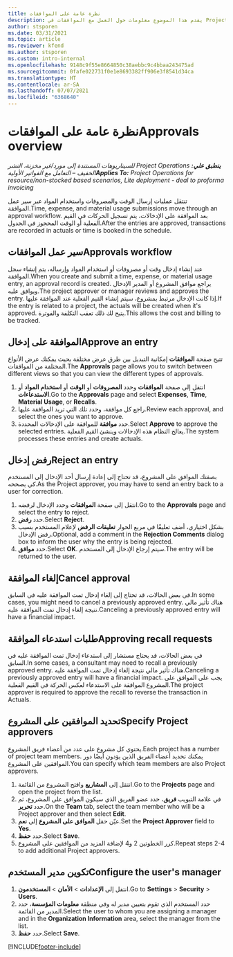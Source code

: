 ```yaml
---
title: نظرة عامة على الموافقات
description: يقدم هذا الموضوع معلومات حول العمل مع الموافقات في Project Operations.
author: stsporen
ms.date: 03/31/2021
ms.topic: article
ms.reviewer: kfend
ms.author: stsporen
ms.custom: intro-internal
ms.openlocfilehash: 9148c9f55e8664850c38aebbc9c4bbaa243475ad
ms.sourcegitcommit: 0fafe022731f0e1e8693382ff906e3f8541d34ca
ms.translationtype: HT
ms.contentlocale: ar-SA
ms.lasthandoff: 07/07/2021
ms.locfileid: "6368640"
---
```

# <a name="approvals-overview"></a><span data-ttu-id="8da37-103">نظرة عامة على الموافقات</span><span class="sxs-lookup"><span data-stu-id="8da37-103">Approvals overview</span></span>

<span data-ttu-id="8da37-104">_**ينطبق علي:** ‏‫Project Operations للسيناريوهات المستندة إلى مورد/غير مخزنة‬، ‏‫النشر الخفيف – التعامل مع الفواتير الأولية‬_</span><span class="sxs-lookup"><span data-stu-id="8da37-104">_**Applies To:** Project Operations for resource/non-stocked based scenarios, Lite deployment - deal to proforma invoicing_</span></span>

<span data-ttu-id="8da37-105">تنتقل عمليات إرسال الوقت والمصروفات واستخدام المواد عبر سير عمل الموافقة.</span><span class="sxs-lookup"><span data-stu-id="8da37-105">Time, expense, and material usage submissions move through an approval workflow.</span></span> <span data-ttu-id="8da37-106">بعد الموافقة على الإدخالات، يتم تسجيل الحركات في القيم الفعلية أو الوقت المحجوز في الجدول.</span><span class="sxs-lookup"><span data-stu-id="8da37-106">After the entries are approved, transactions are recorded in actuals or time is booked in the schedule.</span></span>

## <a name="approvals-workflow"></a><span data-ttu-id="8da37-107">سير عمل الموافقات</span><span class="sxs-lookup"><span data-stu-id="8da37-107">Approvals workflow</span></span>
<span data-ttu-id="8da37-108">عند إنشاء إدخال وقت أو مصروفات أو استخدام المواد وإرساله، يتم إنشاء سجل الموافقة.</span><span class="sxs-lookup"><span data-stu-id="8da37-108">When you create and submit a time, expense, or material usage entry, an approval record is created.</span></span> <span data-ttu-id="8da37-109">يراجع موافق المشروع أو المدير الإدخال ويوافق عليه.</span><span class="sxs-lookup"><span data-stu-id="8da37-109">The project approver or manager reviews and approves the entry.</span></span> <span data-ttu-id="8da37-110">إذا كانت الإدخال مرتبط بمشروع، سيتم إنشاء القيم الفعلية عند الموافقة عليها.</span><span class="sxs-lookup"><span data-stu-id="8da37-110">If the entry is related to a project, the actuals will be created when it's approved.</span></span> <span data-ttu-id="8da37-111">يتيح لك ذلك تعقب التكلفة والفوترة.</span><span class="sxs-lookup"><span data-stu-id="8da37-111">This allows the cost and billing to be tracked.</span></span>

## <a name="approve-an-entry"></a><span data-ttu-id="8da37-112">الموافقة على إدخال</span><span class="sxs-lookup"><span data-stu-id="8da37-112">Approve an entry</span></span>
<span data-ttu-id="8da37-113">تتيح صفحة **الموافقات** إمكانية التبديل بين طرق عرض مختلفة بحيث يمكنك عرض الأنواع المختلفة من الموافقات.</span><span class="sxs-lookup"><span data-stu-id="8da37-113">The **Approvals** page allows you to switch between different views so that you can view the different types of approvals.</span></span>
  
1. <span data-ttu-id="8da37-114">انتقل إلى صفحة **الموافقات** وحدد **المصروفات** أو **الوقت** أو **استخدام المواد** أو **الاستدعاءات**.</span><span class="sxs-lookup"><span data-stu-id="8da37-114">Go to the **Approvals** page and select **Expenses**, **Time**, **Material Usage**, or **Recalls**.</span></span>
2. <span data-ttu-id="8da37-115">راجع كل موافقة، وحدد تلك التي تريد الموافقة عليها.</span><span class="sxs-lookup"><span data-stu-id="8da37-115">Review each approval, and select the ones you want to approve.</span></span>
3. <span data-ttu-id="8da37-116">حدد **موافقة** للموافقة على الإدخالات المحددة.</span><span class="sxs-lookup"><span data-stu-id="8da37-116">Select **Approve** to approve the selected entries.</span></span>
<span data-ttu-id="8da37-117">يعالج النظام هذه الإدخالات وينشئ القيم الفعلية.</span><span class="sxs-lookup"><span data-stu-id="8da37-117">The system processes these entries and create actuals.</span></span>

## <a name="reject-an-entry"></a><span data-ttu-id="8da37-118">رفض إدخال</span><span class="sxs-lookup"><span data-stu-id="8da37-118">Reject an entry</span></span>
<span data-ttu-id="8da37-119">بصفتك الموافق على المشروع، قد تحتاج إلى إعادة إرسال أحد الإدخال إلى المستخدم كي يصححه.</span><span class="sxs-lookup"><span data-stu-id="8da37-119">As the Project approver, you may have to send an entry back to a user for correction.</span></span>
  
1. <span data-ttu-id="8da37-120">انتقل إلى صفحة **الموافقات** وحدد الإدخال لرفضه.</span><span class="sxs-lookup"><span data-stu-id="8da37-120">Go to the **Approvals** page and select the entry to reject.</span></span> 
2. <span data-ttu-id="8da37-121">حدد **رفض**.</span><span class="sxs-lookup"><span data-stu-id="8da37-121">Select **Reject**.</span></span>
3. <span data-ttu-id="8da37-122">بشكل اختياري، أضف تعليقًا في مربع الحوار **تعليقات الرفض** لإعلام المستخدم بسبب رفض الإدخال.</span><span class="sxs-lookup"><span data-stu-id="8da37-122">Optional, add a comment in the **Rejection Comments** dialog box to inform the user why the entry is being rejected.</span></span>
4. <span data-ttu-id="8da37-123">حدد **موافق**.</span><span class="sxs-lookup"><span data-stu-id="8da37-123">Select **OK**.</span></span> <span data-ttu-id="8da37-124">سيتم إرجاع الإدخال إلى المستخدم.</span><span class="sxs-lookup"><span data-stu-id="8da37-124">The entry will be returned to the user.</span></span>
  
## <a name="cancel-approval"></a><span data-ttu-id="8da37-125">إلغاء الموافقة</span><span class="sxs-lookup"><span data-stu-id="8da37-125">Cancel approval</span></span>
<span data-ttu-id="8da37-126">في بعض الحالات، قد تحتاج إلى إلغاء إدخال تمت الموافقة عليه في السابق.</span><span class="sxs-lookup"><span data-stu-id="8da37-126">In some cases, you might need to cancel a previously approved entry.</span></span> <span data-ttu-id="8da37-127">هناك تأثير مالي نتيجة إلغاء إدخال تمت الموافقة عليه.</span><span class="sxs-lookup"><span data-stu-id="8da37-127">Canceling a previously approved entry will have a financial impact.</span></span> 

## <a name="approving-recall-requests"></a><span data-ttu-id="8da37-128">طلبات استدعاء الموافقة</span><span class="sxs-lookup"><span data-stu-id="8da37-128">Approving recall requests</span></span>
<span data-ttu-id="8da37-129">في بعض الحالات، قد يحتاج مستشار إلى استدعاء إدخال تمت الموافقة عليه في السابق.</span><span class="sxs-lookup"><span data-stu-id="8da37-129">In some cases, a consultant may need to recall a previously approved entry.</span></span> <span data-ttu-id="8da37-130">هناك تأثير مالي نتيجة إلغاء إدخال تمت الموافقة عليه.</span><span class="sxs-lookup"><span data-stu-id="8da37-130">Canceling a previously approved entry will have a financial impact.</span></span> <span data-ttu-id="8da37-131">يجب على الموافق على المشروع الموافقة على الاستدعاء لعكس الحركة في القيم الفعلية.</span><span class="sxs-lookup"><span data-stu-id="8da37-131">The project approver is required to approve the recall to reverse the transaction in Actuals.</span></span>

## <a name="specify-project-approvers"></a><span data-ttu-id="8da37-132">تحديد الموافقين على المشروع</span><span class="sxs-lookup"><span data-stu-id="8da37-132">Specify Project approvers</span></span>
<span data-ttu-id="8da37-133">يحتوي كل مشروع على عدد من أعضاء فريق المشروع.</span><span class="sxs-lookup"><span data-stu-id="8da37-133">Each project has a number of project team members.</span></span> <span data-ttu-id="8da37-134">يمكنك تحديد أعضاء الفريق الذين يؤدون أيضًا دور الموافقين على المشروع.</span><span class="sxs-lookup"><span data-stu-id="8da37-134">You can specify which team members are also Project approvers.</span></span>

1. <span data-ttu-id="8da37-135">انتقل إلى **المشاريع** وافتح المشروع من القائمة.</span><span class="sxs-lookup"><span data-stu-id="8da37-135">Go to the **Projects** page and open the project from the list.</span></span>
2. <span data-ttu-id="8da37-136">في علامة التبويب **فريق**، حدد عضو الفريق الذي سيكون الموافق على المشروع، ثم حدد **تحرير**.</span><span class="sxs-lookup"><span data-stu-id="8da37-136">On the **Team** tab, select the team member who will be a Project approver and then select **Edit**.</span></span>
3. <span data-ttu-id="8da37-137">عيّن حقل **الموافق على المشروع** إلى **نعم**.</span><span class="sxs-lookup"><span data-stu-id="8da37-137">Set the **Project Approver** field to **Yes**.</span></span>
4. <span data-ttu-id="8da37-138">حدد **حفظ**.</span><span class="sxs-lookup"><span data-stu-id="8da37-138">Select **Save**.</span></span>
5. <span data-ttu-id="8da37-139">كرر الخطوتين 2 و4 لإضافة المزيد من الموافقين على المشروع.</span><span class="sxs-lookup"><span data-stu-id="8da37-139">Repeat steps 2-4 to add additional Project approvers.</span></span>

## <a name="configure-the-users-manager"></a><span data-ttu-id="8da37-140">تكوين مدير المستخدم</span><span class="sxs-lookup"><span data-stu-id="8da37-140">Configure the user's manager</span></span>

1. <span data-ttu-id="8da37-141">انتقل إلى **الإعدادات** > **الأمان** > **المستخدمون**.</span><span class="sxs-lookup"><span data-stu-id="8da37-141">Go to **Settings** > **Security** > **Users**.</span></span>
2. <span data-ttu-id="8da37-142">حدد المستخدم الذي تقوم بتعيين مدير له وفي منطقة **معلومات المؤسسة**، حدد المدير من القائمة.</span><span class="sxs-lookup"><span data-stu-id="8da37-142">Select the user to whom you are assigning a manager and in the **Organization Information** area, select the manager from the list.</span></span> 
3. <span data-ttu-id="8da37-143">حدد **حفظ**.</span><span class="sxs-lookup"><span data-stu-id="8da37-143">Select **Save**.</span></span>




[!INCLUDE[footer-include](../includes/footer-banner.md)]
